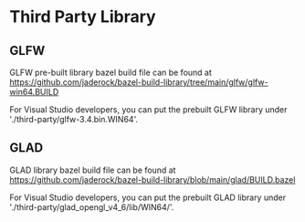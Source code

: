 # Third Party Library

## GLFW

GLFW pre-built library bazel build file can be found at https://github.com/jaderock/bazel-build-library/tree/main/glfw/glfw-win64.BUILD



For Visual Studio developers, you can put the prebuilt GLFW library under './third-party/glfw-3.4.bin.WIN64'.



## GLAD

GLAD library bazel build file can be found at https://github.com/jaderock/bazel-build-library/blob/main/glad/BUILD.bazel



For Visual Studio developers, you can put the prebuilt GLAD library under './third-party/glad\_opengl\_v4\_6/lib/WIN64/'.

